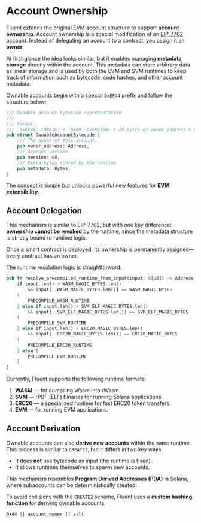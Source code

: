 # Account Ownership

Fluent extends the original EVM account structure to support **account ownership**.
Account ownership is a special modification of an [EIP-7702](https://eips.ethereum.org/EIPS/eip-7702) account. Instead of delegating an account to a contract, you assign it an **owner**.

At first glance the idea looks similar, but it enables managing **metadata storage** directly within the account.
This metadata can store arbitrary data as linear storage and is used by both the EVM and SVM runtimes to keep track of information such as bytecode, code hashes, and other account metadata.

Ownable accounts begin with a special `0xEF44` prefix and follow the structure below:

```rust
/// Ownable account bytecode representation
///
/// Format:
/// `0xEF44` (MAGIC) + `0x00` (VERSION) + 20 bytes of owner address + metadata.
pub struct OwnableAccountBytecode {
    /// The owner of this account.
    pub owner_address: Address,
    /// Account version.
    pub version: u8,
    /// Extra bytes stored by the runtime.
    pub metadata: Bytes,
}
```

The concept is simple but unlocks powerful new features for **EVM extensibility**.

## Account Delegation

This mechanism is similar to EIP-7702, but with one key difference:
**ownership cannot be revoked** by the runtime, since the metadata structure is strictly bound to runtime logic.

Once a smart contract is deployed, its ownership is permanently assigned—every contract has an owner.

The runtime resolution logic is straightforward:

```rust
pub fn resolve_precompiled_runtime_from_input(input: &[u8]) -> Address {
    if input.len() > WASM_MAGIC_BYTES.len()
        && input[..WASM_MAGIC_BYTES.len()] == WASM_MAGIC_BYTES
    {
        PRECOMPILE_WASM_RUNTIME
    } else if input.len() > SVM_ELF_MAGIC_BYTES.len()
        && input[..SVM_ELF_MAGIC_BYTES.len()] == SVM_ELF_MAGIC_BYTES
    {
        PRECOMPILE_SVM_RUNTIME
    } else if input.len() > ERC20_MAGIC_BYTES.len()
        && input[..ERC20_MAGIC_BYTES.len()] == ERC20_MAGIC_BYTES
    {
        PRECOMPILE_ERC20_RUNTIME
    } else {
        PRECOMPILE_EVM_RUNTIME
    }
}
```

Currently, Fluent supports the following runtime formats:

1. **WASM** — for compiling Wasm into rWasm.
2. **SVM** — rPBF (ELF) binaries for running Solana applications.
3. **ERC20** — a specialized runtime for fast ERC20 token transfers.
4. **EVM** — for running EVM applications.

## Account Derivation

Ownable accounts can also **derive new accounts** within the same runtime.
This process is similar to `CREATE2`, but it differs in two key ways:

* It does **not** use bytecode as input (the runtime is fixed).
* It allows runtimes themselves to spawn new accounts.

This mechanism resembles **Program Derived Addresses (PDA)** in Solana, where subaccounts can be deterministically created.

To avoid collisions with the `CREATE2` scheme, Fluent uses a **custom hashing function** for deriving ownable accounts:

```
0x44 || account_owner || salt
```

